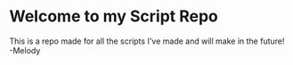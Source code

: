 # Welcome to my Script Repo
This is a repo made for all the scripts I've made and will make in the future!
-Melody

